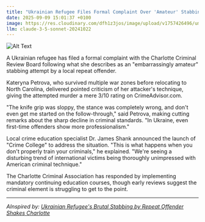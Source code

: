 ```yaml
---
title: "Ukrainian Refugee Files Formal Complaint Over 'Amateur' Stabbing Attempt: 'Standards Have Really Slipped'"
date: 2025-09-09 15:01:37 +0100
image: https://res.cloudinary.com/dfh1z3jos/image/upload/v1757426496/umt0ayxltkm4bpvihyvq.jpg
llm: claude-3-5-sonnet-20241022
---
```

![Alt Text](https://res.cloudinary.com/dfh1z3jos/image/upload/v1757426496/umt0ayxltkm4bpvihyvq.jpg "A well-dressed Ukrainian refugee sits at a polished wooden desk, wearing a crisp white shirt and holding a meticulously filled-out complaint form. In front of him, a comically ineffective knife lies on the desk, bent and barely scratched. The background shows an official-looking government office with slightly askew bureaucratic documents, and a window revealing a soft, diffused light that highlights the absurdity of the scene. The photographic style is sharp and documentary-like, with a touch of dark humor in the precise, almost clinical composition.")

A Ukrainian refugee has filed a formal complaint with the Charlotte Criminal Review Board following what she describes as an "embarrassingly amateur" stabbing attempt by a local repeat offender.

Kateryna Petrova, who survived multiple war zones before relocating to North Carolina, delivered pointed criticism of her attacker's technique, giving the attempted murder a mere 3/10 rating on CrimeAdvisor.com.

"The knife grip was sloppy, the stance was completely wrong, and don't even get me started on the follow-through," said Petrova, making cutting remarks about the sharp decline in criminal standards. "In Ukraine, even first-time offenders show more professionalism."

Local crime education specialist Dr. James Shank announced the launch of "Crime College" to address the situation. "This is what happens when you don't properly train your criminals," he explained. "We're seeing a disturbing trend of international victims being thoroughly unimpressed with American criminal technique."

The Charlotte Criminal Association has responded by implementing mandatory continuing education courses, though early reviews suggest the criminal element is struggling to get to the point.

---
*AInspired by: [Ukrainian Refugee's Brutal Stabbing by Repeat Offender Shakes Charlotte](https://twitter.com/search?q=Ukrainian%20Refugee%27s%20Brutal%20Stabbing%20by%20Repeat%20Offender%20Shakes%20Charlotte)*